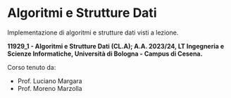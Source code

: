 # Algoritmi e Strutture Dati
Implementazione di algoritmi e strutture dati visti a lezione.

**11929_1 - Algoritmi e Strutture Dati (CL.A); A.A. 2023/24, LT Ingegneria e Scienze Informatiche, Università di Bologna - Campus di Cesena.**

Corso tenuto da:
- Prof. Luciano Margara
- Prof. Moreno Marzolla
